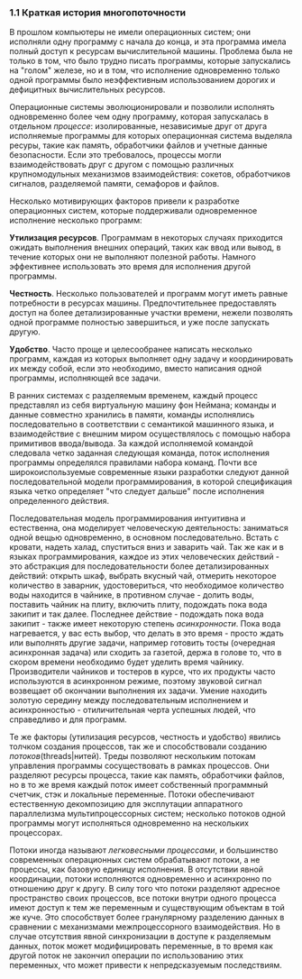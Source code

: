 ### 1.1 Краткая история многопоточности

В прошлом компьютеры не имели операционных систем; они исполняли одну программу с начала до конца, и эта программа имела полный доступ к ресурсам вычислительной машины. Проблема была не только в том, что было трудно писать программы, которые запускались на "голом" железе, но и в том, что исполнение одновременно только одной программы было неэффективным использованием дорогих и дефицитных вычислительных ресурсов.

Операционные системы эволюционировали и позволили исполнять одновременно более чем одну программу, которая запускалась в отдельном *процессе*: изолированные, независимые друг от друга исполняемые программы для которых операционная система выделяла ресуры, такие как память, обработчики файлов и учетные данные безопасности. Если это требовалось, процессы могли взаимодействовать друг с другом с помощью различных крупномодульных механизмов взаимодействия: сокетов, обработчиков сигналов, разделяемой памяти, семафоров и файлов.

Несколько мотивирующих факторов привели к разработке операционных систем, которые поддерживали одновременное исполнение несколько программ:

**Утилизация ресурсов**. Программам в некоторых случаях приходится ожидать выполнения внешних операций, таких как ввод или вывод, в течение которых они не выполняют полезной работы. Намного эффективнее использовать это время для исполнения другой программы.

**Честность**. Несколько пользователей и программ могут иметь равные потребности в ресурсах машины. Предпочтительнее предоставлять доступ на более детализированные участки времени, нежели позволять одной программе полностью завершиться, и уже после запускать другую.

**Удобство**. Часто проще и целесообранее написать несколько программ, каждая из которых выполняет одну задачу и координировать их между собой, если это необходимо, вместо написания одной программы, исполняющей все задачи.

В ранних системах с разделяемым временем, каждый процесс представлял из себя виртуальную машину фон Неймана; команды и данные совместно хранились в памяти, команды исполнялись последовательно в соответствии с семантикой машинного языка, и взаимодействие с внешним миром осуществлялось с помощью набора примитивов ввода/вывода. За каждой исполняемой командой следовала четко заданная следующая команда, поток исполнения программы определялся правилами набора команд. Почти все широкоиспользуемые современные языки разработки следуют данной последовательной модели программирования, в которой спецификация языка четко определяет "что следует дальше" после исполнения определенного действия.

Последовательная модель программирования интуитивна и естественна, она моделирует человеческую деятельность: заниматься одной вещью одновременно, в основном последовательно. Встать с кровати, надеть халад, спуститься вниз и заварить чай. Так же как и в языках программирования, каждое из этих человеческих действий - это абстракция для последовательности более детализированных действий: открыть шкаф, выбрать вкусный чай, отмерить некоторое количество в заварник, удостовериться, что необходимое количество воды находится в чайнике, в противном случае - долить воды, поставить чайник на плиту, включить плиту, подождать пока вода закипит и так далее. Последнее действие - подождать пока вода закипит - также имеет некоторую степень *асинхронности*. Пока вода нагревается, у вас есть выбор, что делать в это время - просто ждать или выполнять другие задачи, например готовить тосты (очередная асинхронная задача) или сходить за газетой, держа в голове то, что в скором времени необходимо будет уделить время чайнику.
Производители чайников и тостеров в курсе, что их продукты часто используются в асинхронном режиме, поэтому звуковой сигнал возвещает об окончании выполнения их задачи. Умение находить золотую середину между последовательным исполнением и асинхронностью - отиличительная черта успешных людей, что справедливо и для программ.

Те же факторы (утилизация ресурсов, честность и удобство) явились толчком создания процессов, так же и способствовали созданию *потоков*(threads|нитей). Треды позволяют нескольким потокам управления программы сосуществовать в рамках процессов. Они разделяют ресурсы процесса, такие как память, обработчики файлов, но в то же время каждый поток имеет собственный программный счетчик, стэк и локальные переменные. Потоки обеспечивают естественную декомпозицию для эксплутации аппаратного параллелизма мультипроцессорных систем; несколько потоков одной программы могут исполняться одновременно на нескольких процессорах.

Потоки иногда называют *легковесными процессами*, и большинство современных операционных систем обрабатывают потоки, а не процессы, как базовую единицу исполнения. В отсутствии явной координации, потоки исполняются одновременно и асинхронно по отношению друг к другу. В силу того что потоки разделяют адресное пространство своих процессов, все потоки внутри одного процесса имеют доступ к тем же переменным и существующим объектам в той же куче. Это способствует более гранулярному разделению данных в сравнении с механизмами межпроцессорного взаимодействия. Но в случае отсутствия явной синхронизации в доступе к разделяемым данных, поток может модифицировать переменные, в то время как другой поток не закончил операции по использованию этих переменных, что может привести к непредсказуемым последствиям.

